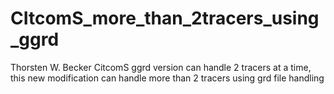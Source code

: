 # CItcomS_more_than_2tracers_using_ggrd
Thorsten W. Becker CitcomS ggrd version can handle 2 tracers at a time, this new modification can handle more than 2 tracers using grd file handling
